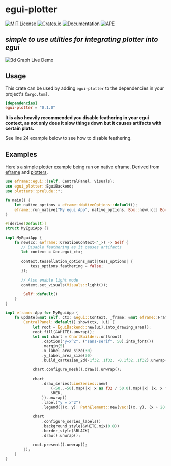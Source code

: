# egui-plotter
[![MIT License](https://img.shields.io/badge/license-MIT-blue.svg)](./LICENSE.txt)
[![Crates.io](https://img.shields.io/crates/v/egui-plotter)](https://crates.io/crates/egui-plotter)
[![Documentation](https://docs.rs/egui-plotter/badge.svg)](https://docs.rs/egui-plotter)
[![APE](https://img.shields.io/badge/-APE-%2359118e)](https://openapeshop.org/)
## *simple to use utilties for integrating plotter into egui*

![3d Graph Live Demo](https://github.com/Gip-Gip/egui-plotter/blob/91a86d3dfcd8f4f1207284030edcb637b2edc973/images/3d.gif?raw=true)

## Usage

This crate can be used by adding `egui-plotter` to the dependencies in your
project's `Cargo.toml`.

```toml
[dependencies]
egui-plotter = "0.1.0"
```

**It is also heavily recommended you disable feathering in your egui context,
as not only does it slow things down but it causes artifacts with certain plots.**

See line 24 example below to see how to disable feathering.

## Examples

Here's a simple plotter example being run on native eframe.
Derived from
[eframe](https://docs.rs/eframe/0.22.0/eframe/index.html#usage-native) and
[plotters](https://docs.rs/plotters/0.3.4/plotters/index.html#quick-start).

```rust
use eframe::egui::{self, CentralPanel, Visuals};
use egui_plotter::EguiBackend;
use plotters::prelude::*;

fn main() {
    let native_options = eframe::NativeOptions::default();
    eframe::run_native("My egui App", native_options, Box::new(|cc| Box::new(MyEguiApp::new(cc)))).unwrap();
}

#[derive(Default)]
struct MyEguiApp {}

impl MyEguiApp {
    fn new(cc: &eframe::CreationContext<'_>) -> Self {
       // Disable feathering as it causes artifacts
       let context = &cc.egui_ctx;
       
       context.tessellation_options_mut(|tess_options| {
           tess_options.feathering = false;
       });

       // Also enable light mode
       context.set_visuals(Visuals::light());

        Self::default()
    }
}

impl eframe::App for MyEguiApp {
    fn update(&mut self, ctx: &egui::Context, _frame: &mut eframe::Frame) {
        CentralPanel::default().show(ctx, |ui| {
            let root = EguiBackend::new(ui).into_drawing_area();
            root.fill(&WHITE).unwrap();
            let mut chart = ChartBuilder::on(&root)
                .caption("y=x^2", ("sans-serif", 50).into_font())
                .margin(5)
                .x_label_area_size(30)
                .y_label_area_size(30)
                .build_cartesian_2d(-1f32..1f32, -0.1f32..1f32).unwrap();

            chart.configure_mesh().draw().unwrap();

            chart
                .draw_series(LineSeries::new(
                    (-50..=50).map(|x| x as f32 / 50.0).map(|x| (x, x * x)),
                    &RED,
                )).unwrap()
                .label("y = x^2")
                .legend(|(x, y)| PathElement::new(vec![(x, y), (x + 20, y)], &RED));

            chart
                .configure_series_labels()
                .background_style(&WHITE.mix(0.8))
                .border_style(&BLACK)
                .draw().unwrap();

            root.present().unwrap();
        });
    }
}
```
